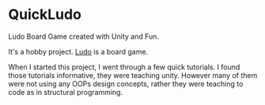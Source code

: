 # QuickLudo
Ludo Board Game created with Unity and Fun.



It's a hobby project. [Ludo](https://en.wikipedia.org/wiki/Ludo_%28board_game%29) is a board game.

When I started this project, I went through a few quick tutorials. I found those tutorials informative, they were teaching unity. However many of them were not using any OOPs design concepts, rather they were teaching to code as in structural programming. 
